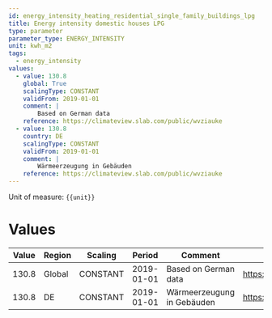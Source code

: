 ```yaml
---
id: energy_intensity_heating_residential_single_family_buildings_lpg
title: Energy intensity domestic houses LPG
type: parameter
parameter_type: ENERGY_INTENSITY
unit: kwh_m2
tags:
  - energy_intensity
values:
  - value: 130.8
    global: True
    scalingType: CONSTANT
    validFrom: 2019-01-01
    comment: |
        Based on German data
    reference: https://climateview.slab.com/public/wvziauke
  - value: 130.8
    country: DE
    scalingType: CONSTANT
    validFrom: 2019-01-01
    comment: |
        Wärmeerzeugung in Gebäuden
    reference: https://climateview.slab.com/public/wvziauke
---
```



Unit of measure: `{{unit}}`


# Values


| Value | Region | Scaling | Period | Comment | Reference |
|-------|--------|---------|--------|---------|-----------|
| 130.8 | Global | CONSTANT | 2019-01-01 | Based on German data | https://climateview.slab.com/public/wvziauke |
| 130.8 | DE | CONSTANT | 2019-01-01 | Wärmeerzeugung in Gebäuden | https://climateview.slab.com/public/wvziauke |


